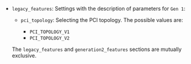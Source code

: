 * `legacy_features`: Settings with the description of parameters for `Gen 1`:

    * `pci_topology`: Selecting the PCI topology. The possible values are:

        * `PCI_TOPOLOGY_V1`
        * `PCI_TOPOLOGY_V2`

    The `legacy_features` and `generation2_features` sections are mutually exclusive.

